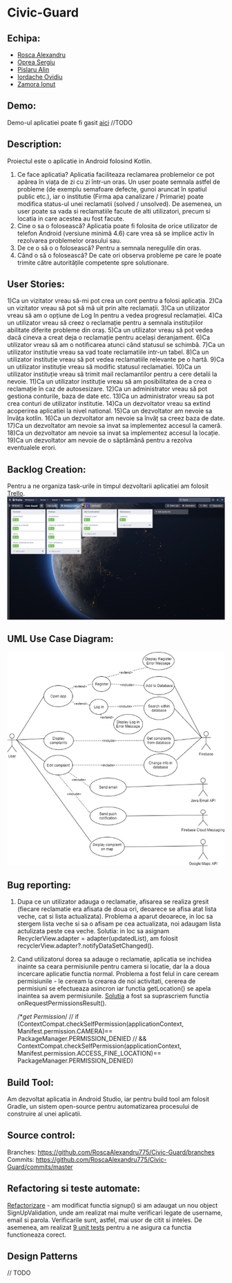 # Civic-Guard

## Echipa:
- [Rosca Alexandru](https://github.com/RoscaAlexandru775)
- [Oprea Sergiu](https://github.com/opreaasergiu)
- [Pislaru Alin](https://github.com/pislaru-alin)
- [Iordache Ovidiu](https://github.com/OvidiuIordache1)
- [Zamora Ionut]()

## Demo:
Demo-ul aplicatiei poate fi gasit [aici]() 
//TODO

## Description:
Proiectul este o aplicatie in Android folosind Kotlin.
1) Ce face aplicatia?
  Aplicatia faciliteaza reclamarea problemelor ce pot apărea în viața de zi cu zi într-un oras. Un user poate semnala astfel de probleme (de exemplu semafoare defecte, gunoi aruncat în spatiul public etc.), iar o institutie (Firma apa canalizare / Primarie) poate modifica status-ul unei reclamatii (solved / unsolved). De asemenea, un user poate sa vada si reclamatiile facute de alti utilizatori, precum si locatia in care acestea au fost facute.
2) Cine o sa o folosească?
  Aplicatia poate fi folosita de orice utilizator de telefon Android (versiune minimă 4.6) care vrea să se implice activ în rezolvarea problemelor orasului sau.
3) De ce o să o o folosească?
  Pentru a semnala neregulile din oras.
4) Când o să o folosească?
  De cate ori observa probleme pe care le poate trimite către autoritățile competente spre solutionare.

## User Stories:
1)Ca un vizitator vreau să-mi pot crea un cont pentru a folosi aplicația. 
2)Ca un vizitator vreau să pot să mă uit prin alte reclamații. 
3)Ca un utilizator vreau să am o opțiune de Log In pentru a vedea progresul reclamației. 
4)Ca un utilizator vreau să creez o reclamație pentru a semnala instituțiilor abilitate
diferite probleme din oraș. 
5)Ca un utilizator vreau să pot vedea dacă cineva a creat deja o reclamație pentru același
deranjament.
6)Ca utilizator vreau să am o notificarea atunci când statusul se schimbă.
7)Ca un utilizator institutie vreau sa vad toate reclamatiile intr-un tabel.
8)Ca un utilizator instituție vreau să pot vedea reclamatiile relevante pe o hartă.
9)Ca un utilizator instituție vreau să modific statusul reclamatiei.
10)Ca un utilizator instituție vreau să trimit mail reclamantilor pentru a cere detalii la nevoie.
11)Ca un utilizator instituție vreau să am posibilitatea de a crea o reclamație în caz de 
autosesizare.
12)Ca un administrator vreau să pot gestiona conturile, baza de date etc. 
13)Ca un administrator vreau sa pot crea conturi de utilizator institutie.
14)Ca un dezvoltator vreau sa extind acoperirea aplicatiei la nivel national. 
15)Ca un dezvoltator am nevoie sa învăța kotlin.
16)Ca un dezvoltator am nevoie sa învăț sa creez baza de date. 
17)Ca un dezvoltator am nevoie sa invat sa implementez accesul la cameră. 
18)Ca un dezvoltator am nevoie sa invat sa implementez accesul la locație. 
19)Ca un dezvoltator am nevoie de o săptămână pentru a rezolva eventualele erori.

## Backlog Creation:
Pentru a ne organiza task-urile in timpul dezvoltarii aplicatiei am folosit [Trello](https://trello.com/b/XMGkaVW6/civic-guard).
![alt text](https://github.com/RoscaAlexandru775/Civic-Guard/blob/create_complaint/images/trello.png)

## UML Use Case Diagram:
![alt text](https://github.com/RoscaAlexandru775/Civic-Guard/blob/create_complaint/images/UML_Diagram.jpg)

## Bug reporting:
1) Dupa ce un utilizator adauga o reclamatie, afisarea se realiza gresit (fiecare reclamatie era afisata de doua ori, deoarece se afisa atat lista veche, cat si lista actualizata).
   Problema a aparut deoarece, in loc sa stergem lista veche si sa o afisam pe cea actualizata, noi adaugam lista actulizata peste cea veche.
   Solutia: in loc sa asignam RecyclerView.adapter = adapter(updatedList), am folosit recyclerView.adapter?.notifyDataSetChanged().
2) Cand utilizatorul dorea sa adauge o reclamatie, aplicatia se inchidea inainte sa ceara permisiunile pentru camera si locatie,
   dar la a doua incercare aplicatie functia normal. Problema a fost felul in care ceream permisiunile - le ceream la crearea de noi activitati,
   cererea de permisiuni se efectueaza asincron iar functia getLocation() se apela inaintea sa avem permisiunile.
   [Solutia](https://github.com/RoscaAlexandru775/Civic-Guard/commit/5f157895078f379367f65cfa6a4f9d29bb6835e6) a fost sa suprascriem functia onRequestPermissionsResult().

   /**get Permission*/
   //    if (ContextCompat.checkSelfPermission(applicationContext, Manifest.permission.CAMERA)== PackageManager.PERMISSION_DENIED
   //    && ContextCompat.checkSelfPermission(applicationContext, Manifest.permission.ACCESS_FINE_LOCATION)== PackageManager.PERMISSION_DENIED)
   
## Build Tool:
Am dezvoltat aplicatia in Android Studio, iar pentru build tool am folosit Gradle, un sistem open-source pentru automatizarea procesului de construire al unei aplicatii.

## Source control:
Branches: https://github.com/RoscaAlexandru775/Civic-Guard/branches
Commits: https://github.com/RoscaAlexandru775/Civic-Guard/commits/master

## Refactoring si teste automate:
[Refactorizare](https://github.com/RoscaAlexandru775/Civic-Guard/commit/9045a3ab443a5993120bfe8b60469fd3f116f0e2) - am modificat functia signup() si am adaugat un nou object SignUpValidation, unde am realizat mai multe verificari legate de username, email si parola. Verificarile sunt, astfel, mai usor de citit si inteles. De asemenea, am realizat [9 unit tests](https://github.com/RoscaAlexandru775/Civic-Guard/blob/master/app/src/test/java/com/example/mds/SignUpTest.kt) pentru a ne asigura ca functia functioneaza corect.

## Design Patterns
// TODO
